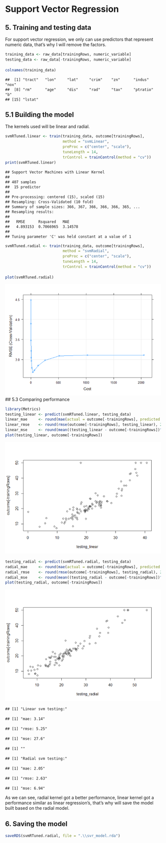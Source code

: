 Support Vector Regression
================

## 5. Training and testing data

For support vector regression, we only can use predictors that represent
numeric data, that’s why I will remove the factors.

``` r
training_data <- raw_data[trainingRows, numeric_variable]
testing_data <- raw_data[-trainingRows, numeric_variable]

colnames(training_data)
```

    ##  [1] "tract"   "lon"     "lat"     "crim"    "zn"      "indus"   "nox"    
    ##  [8] "rm"      "age"     "dis"     "rad"     "tax"     "ptratio" "b"      
    ## [15] "lstat"

## 5.1 Building the model

The kernels used will be linear and radial.

``` r
svmRTuned.linear <- train(training_data, outcome[trainingRows],
                          method = "svmLinear",
                          preProc = c("center", "scale"),
                          tuneLength = 14,
                          trControl = trainControl(method = "cv"))
print(svmRTuned.linear)
```

    ## Support Vector Machines with Linear Kernel 
    ## 
    ## 407 samples
    ##  15 predictor
    ## 
    ## Pre-processing: centered (15), scaled (15) 
    ## Resampling: Cross-Validated (10 fold) 
    ## Summary of sample sizes: 366, 367, 366, 366, 366, 365, ... 
    ## Resampling results:
    ## 
    ##   RMSE      Rsquared   MAE    
    ##   4.893153  0.7066965  3.14578
    ## 
    ## Tuning parameter 'C' was held constant at a value of 1

``` r
svmRTuned.radial <- train(training_data, outcome[trainingRows],
                          method = "svmRadial",
                          preProc = c("center", "scale"),
                          tuneLength = 14,
                          trControl = trainControl(method = "cv"))

plot(svmRTuned.radial)
```

![](Figs_svr/training2-1.png)<!-- --> \## 5.3 Comparing performance

``` r
library(Metrics)
testing_linear <- predict(svmRTuned.linear, testing_data)
linear_mae     <- round(mae(actual = outcome[-trainingRows], predicted = testing_linear), 2)
linear_rmse    <- round(rmse(outcome[-trainingRows], testing_linear), 2)
linear_mse     <- round(mean((testing_linear - outcome[-trainingRows])^2), 2)
plot(testing_linear, outcome[-trainingRows])
```

![](Figs_svr/printing-1.png)<!-- -->

``` r
testing_radial <- predict(svmRTuned.radial, testing_data)
radial_mae     <- round(mae(actual = outcome[-trainingRows], predicted = testing_radial), 2)
radial_rmse    <- round(rmse(outcome[-trainingRows], testing_radial), 2)
radial_mse     <- round(mean((testing_radial - outcome[-trainingRows])^2),2)
plot(testing_radial, outcome[-trainingRows])
```

![](Figs_svr/printing-2.png)<!-- -->

    ## [1] "Linear svm testing:"

    ## [1] "mae: 3.14"

    ## [1] "rmse: 5.25"

    ## [1] "mse: 27.6"

    ## [1] ""

    ## [1] "Radial svm testing:"

    ## [1] "mae: 2.05"

    ## [1] "rmse: 2.63"

    ## [1] "mse: 6.94"

As we can see, radial kernel got a better performance, linear kernel got
a performance similar as linear regression’s, that’s why will save the
model built based on the radial model.

## 6. Saving the model

``` r
saveRDS(svmRTuned.radial, file = ".\\svr_model.rda")
```
